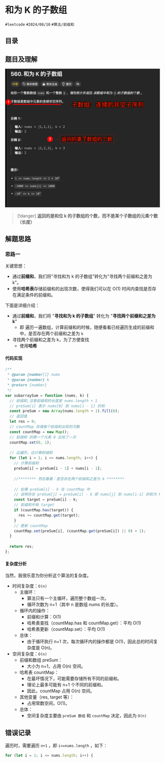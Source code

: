 
# 和为 K 的子数组


`#leetcode`   `#2024/08/10`  `#算法/前缀和` 


## 目录
<!-- toc -->
 ## 题目及理解 

![图片&文件](./files/Pastedimage20240810145638.png)

> [!danger]
>  **返回的是和位 k 的子数组的个数，而不是某个子数组的元素个数（长度）**

## 解题思路

### 思路一

关键思想：
- 通过**前缀和**，我们将"寻找和为 k 的子数组"转化为"寻找两个前缀和之差为 k"。
- 使用**哈希表**存储前缀和的出现次数，使得我们可以在 O(1) 时间内查找是否存在满足条件的前缀和。

下面是详细介绍：

- 通过**前缀和**，我们将 "**寻找和为 k 的子数组**"  转化为 "**寻找两个前缀和之差为 k**"
	- 即 遍历一遍数组，计算前缀和的时候，随便看看已经遍历生成的前缀和中，是否存在两个前缀和之差为 `k`
- 寻找两个前缀和之差为 k，为了方便查找
	- 使用**哈希**
 
#### 代码实现

```javascript
/**
 * @param {number[]} nums
 * @param {number} k
 * @return {number}
 */
var subarraySum = function (nums, k) {
  // 前缀和,注意前缀和的长度是 nums.length + 1
  // preSum[i] 表示 nums[0] 到 nums[i - 1] 的和
  const preSum = new Array(nums.length + 1).fill(0);
  // 返回值
  let res = 0;
  // countMap 存储每个前缀和出现的次数
  const countMap = new Map();
  // 前缀和 的第一个元素 0 出现了一次
  countMap.set(0, 1);

  // 边遍历，边计算前缀和
  for (let i = 1; i <= nums.length; i++) {
    // 计算前缀和
    preSum[i] = preSum[i - 1] + nums[i - 1];
    
    //******** 然后看看：是否存在两个前缀和之差为 k ********
    
    // 如果 preSum[i] - k 在 countMap 中
    // 说明存在 preSum[j] = preSum[i] - k 即 nums[j] 到 nums[i-1] 的和为 k
    const target = preSum[i] - k;
    // 前缀和中有 target
    if (countMap.has(target)) {
      res += countMap.get(target);
    }
    // 更新 countMap
    countMap.set(preSum[i], (countMap.get(preSum[i]) || 0) + 1);
  }

  return res;
};

```

#### 复杂度分析

当然，我很乐意为你分析这个算法的复杂度。

- 时间复杂度：`O(n)`
	- 主循环：
	   - 算法只有一个主循环，遍历整个数组一次。
	   - 循环次数为 n+1（其中 n 是数组 nums 的长度）。
	- 循环内的操作：
	   - 前缀和计算：O(1)
	   - 哈希表查找（countMap.has 和 countMap.get）：平均 O(1)
	   - 哈希表更新（countMap.set）：平均 O(1)
	- 总体：
	   - 由于循环执行 n+1 次，每次循环内的操作都是 O(1)，因此总的时间复杂度是 O(n)。
- 空间复杂度：`O(n)`
	- 前缀和数组 preSum：
	   - 大小为 n+1，占用 O(n) 空间。
	- 哈希表 countMap：
	   - 在最坏情况下，可能需要存储所有不同的前缀和。
	   - 理论上最多可能有 n+1 个不同的前缀和。
	   - 因此，countMap 占用 O(n) 空间。
	- 其他变量（res, target 等）：
	   - 占用常数空间，O(1)。
	- 总体：
	   - 空间复杂度主要由 `preSum 数组` 和 `countMap` 决定，因此为 `O(n)`

## 错误记录

遍历时，需要遍历 `n+1` ，即 `i<=nums.length` ，如下：

```javascript
for (let i = 1; i <= nums.length; i++) {
```

